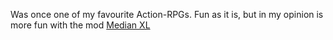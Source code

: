 Was once one of my favourite Action-RPGs. Fun as it is, but in my opinion is more fun with the mod [Median XL](https://www.median-xl.com/)

